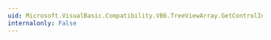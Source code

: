 ```yaml
---
uid: Microsoft.VisualBasic.Compatibility.VB6.TreeViewArray.GetControlInstanceType
internalonly: False
---
```


